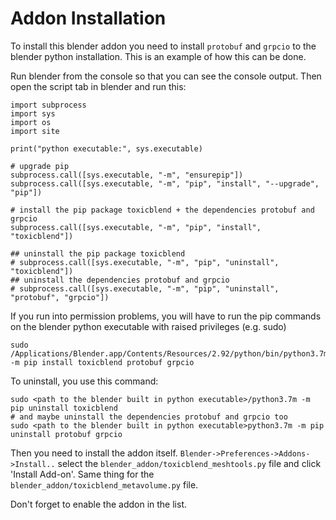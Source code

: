 
# Addon Installation

To install this blender addon you need to install `protobuf` and `grpcio` to the blender python installation.
This is an example of how this can be done.

Run blender from the console so that you can see the console output. Then open the script tab in blender and run this:

```
import subprocess
import sys
import os
import site

print("python executable:", sys.executable)

# upgrade pip
subprocess.call([sys.executable, "-m", "ensurepip"])
subprocess.call([sys.executable, "-m", "pip", "install", "--upgrade", "pip"])

# install the pip package toxicblend + the dependencies protobuf and grpcio
subprocess.call([sys.executable, "-m", "pip", "install", "toxicblend"])

## uninstall the pip package toxicblend 
# subprocess.call([sys.executable, "-m", "pip", "uninstall", "toxicblend"])
## uninstall the dependencies protobuf and grpcio
# subprocess.call([sys.executable, "-m", "pip", "uninstall", "protobuf", "grpcio"])

```
If you run into permission problems, you will have to run the pip commands on the blender python executable with raised privileges (e.g. sudo)
```
sudo /Applications/Blender.app/Contents/Resources/2.92/python/bin/python3.7m -m pip install toxicblend protobuf grpcio
```

To uninstall, you use this command:
```
sudo <path to the blender built in python executable>/python3.7m -m pip uninstall toxicblend 
# and maybe uninstall the dependencies protobuf and grpcio too
sudo <path to the blender built in python executable>python3.7m -m pip uninstall protobuf grpcio
```

Then you need to install the addon itself. `Blender->Preferences->Addons->Install..` select the `blender_addon/toxicblend_meshtools.py` file
and click 'Install Add-on'. Same thing for the `blender_addon/toxicblend_metavolume.py` file.

Don't forget to enable the addon in the list.

